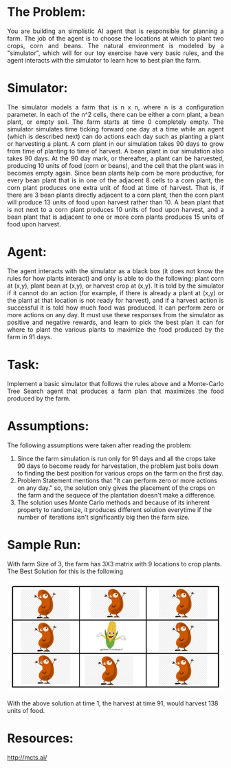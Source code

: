 # The Problem:
<p align="justify">
You are building an simplistic AI agent that is responsible for planning a farm.  The job of the agent is to choose the locations at which to plant two crops, corn and beans.  The natural environment is modeled by a "simulator", which will for our toy exercise have very basic rules, and the agent interacts with the simulator to learn how to best plan the farm.<br />
</p>

# Simulator: 
<p align="justify">
The simulator models a farm that is n x n, where n is a configuration parameter.  In each of the n^2 cells, there can be either a corn plant, a bean plant, or empty soil.  The farm starts at time 0 completely empty.  The simulator simulates time ticking forward one day at a time while an agent (which is described next) can do actions each day such as planting a plant or harvesting a plant.  A corn plant in our simulation takes 90 days to grow from time of planting to time of harvest.  A bean plant in our simulation also takes 90 days.  At the 90 day mark, or thereafter, a plant can be harvested, producing 10 units of food (corn or beans), and the cell that the plant was in becomes empty again.  Since bean plants help corn be more productive, for every bean plant that is in one of the adjacent 8 cells to a corn plant, the corn plant produces one extra unit of food at time of harvest.  That is, if there are 3 bean plants directly adjacent to a corn plant, then the corn plant will produce 13 units of food upon harvest rather than 10.  A bean plant that is not next to a corn plant produces 10 units of food upon harvest, and a bean plant that is adjacent to one or more corn plants produces 15 units of food upon harvest.<br />
</p>

# Agent: 
<p align="justify">
The agent interacts with the simulator as a black box (it does not know the rules for how plants interact) and only is able to do the following: plant corn at (x,y), plant bean at (x,y), or harvest crop at (x,y).  It is told by the simulator if it cannot do an action (for example, if there is already a plant at (x,y) or the plant at that location is not ready for harvest), and if a harvest action is successful it is told how much food was produced.  It can perform zero or more actions on any day.  It must use these responses from the simulator as positive and negative rewards, and learn to pick the best plan it can for where to plant the various plants to maximize the food produced by the farm in 91 days.  <br />
</p>

# Task:
<p align="justify">
Implement a basic simulator that follows the rules above and a Monte-Carlo Tree Search agent that produces a farm plan that maximizes the food produced by the farm.   <br />
</p>

# Assumptions:
<p align="justify">
The following assumptions were taken after reading the problem:<br />  
<ol>
<li> Since the farm simulation is run only for 91 days and all the crops take 90 days to become ready for harvestation, the problem just boils down to finding the best position for various crops on the farm on the first day.</li>
<li> Problem Statement mentions that "It can perform zero or more actions on any day." so, the solution only gives the placement of the crops on the farm and the sequece of the plantation doesn't make a difference.</li>
<li> The solution uses Monte Carlo methods and because of its inherent property to randomize, it produces different solution everytime if the number of iterations isn't significantly big then the farm size.</li>
</ol>
</p>


# Sample Run:

With farm Size of 3, the  farm has 3X3 matrix with 9 locations to crop plants. The Best Solution for this is the following


![Alt text](Farm.png?raw=true)


With the above solution at time 1, the harvest at time 91, would harvest 138 units of food.

# Resources:
http://mcts.ai/